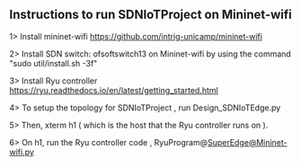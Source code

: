 Instructions to run SDNIoTProject on Mininet-wifi
-------------------------------------------------

1> Install mininet-wifi 
https://github.com/intrig-unicamp/mininet-wifi

2> Install SDN switch: ofsoftswitch13 on Mininet-wifi by using the command "sudo util/install.sh -3f"

3> Install Ryu controller
https://ryu.readthedocs.io/en/latest/getting_started.html

4> To setup the topology for SDNIoTProject , run Design_SDNIoTEdge.py

5> Then, xterm h1 ( which is the host that the Ryu controller runs on ).

6> On h1, run the Ryu controller code , RyuProgram@SuperEdge@Mininet-wifi.py 